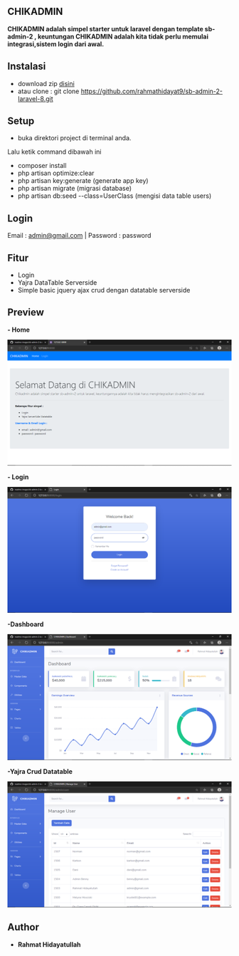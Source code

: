 ## CHIKADMIN
<p><b>
CHIKADMIN adalah simpel starter untuk laravel dengan template sb-admin-2 , keuntungan CHIKADMIN adalah kita tidak perlu memulai integrasi,sistem login dari awal.
</b></p>

## Instalasi
- download zip <a href="https://github.com/rahmathidayat9/sb-admin-2-laravel-8/archive/master.zip">disini</a> 
- atau clone : git clone https://github.com/rahmathidayat9/sb-admin-2-laravel-8.git

## Setup
- buka direktori project di terminal anda.

Lalu ketik command dibawah ini
- composer install
- php artisan optimize:clear 
- php artisan key:generate (generate app key)
- php artisan migrate (migrasi database)
- php artisan db:seed --class=UserClass (mengisi data table users)

## Login
Email : admin@gmail.com | Password : password

## Fitur
- Login
- Yajra DataTable Serverside
- Simple basic jquery ajax crud dengan datatable serverside

## Preview

<b>- Home<b>

<a href="https://github.com/rahmathidayat9/readme-images/blob/master/laravel-sb-admin-2/Screenshot%20(801).png?raw=true">
<img src="https://github.com/rahmathidayat9/readme-images/blob/master/laravel-sb-admin-2/Screenshot%20(801).png?raw=true">
</a>


<b>- Login<b>

<a href="https://github.com/rahmathidayat9/readme-images/blob/master/laravel-sb-admin-2/Screenshot%20(803).png?raw=true">
	<img src="https://github.com/rahmathidayat9/readme-images/blob/master/laravel-sb-admin-2/Screenshot%20(803).png?raw=true">
</a>


<b>-Dashboard<b>

<a href="https://github.com/rahmathidayat9/readme-images/blob/master/laravel-sb-admin-2/Screenshot%20(804).png?raw=true">
	<img src="https://github.com/rahmathidayat9/readme-images/blob/master/laravel-sb-admin-2/Screenshot%20(804).png?raw=true">
</a>


<b>-Yajra Crud Datatable<b>

<a href="https://github.com/rahmathidayat9/readme-images/blob/master/laravel-sb-admin-2/Screenshot%20(805).png?raw=true">
	<img src="https://github.com/rahmathidayat9/readme-images/blob/master/laravel-sb-admin-2/Screenshot%20(805).png?raw=true">
</a>

## Author
- Rahmat Hidayatullah